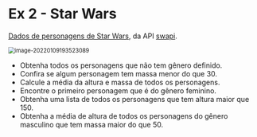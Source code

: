 # Ex 2 - Star Wars

[Dados de personagens de Star Wars](https://gist.github.com/comarialuiza/d003634287e9bfa34ce99effb51daaa3), da API [swapi](https://swapi.dev/).

<img src="C:\Users\elida\AppData\Roaming\Typora\typora-user-images\image-20220109193523089.png" alt="image-20220109193523089" style="zoom:80%;" />

- Obtenha todos os personagens que não tem gênero definido.
- Confira se algum personagem tem massa menor do que 30.
- Calcule a média da altura e massa de todos os personagens.
- Encontre o primeiro personagem que é do gênero feminino.
- Obtenha uma lista de todos os personagens que tem altura maior que 150.
- Obtenha a média de altura de todos os personagens do gênero masculino que tem massa maior do que 50.